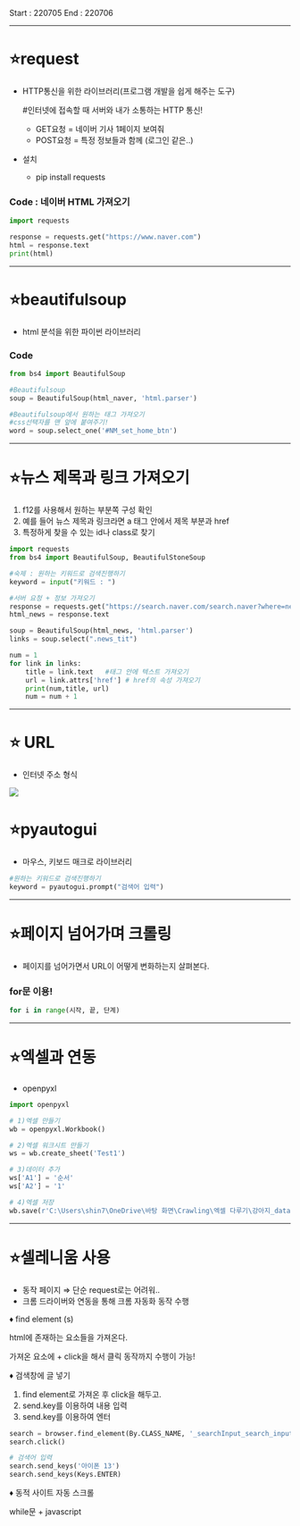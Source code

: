 Start : 220705
End : 220706

---

# ⭐request

- HTTP통신을 위한 라이브러리(프로그램 개발을 쉽게 해주는 도구)
    
    #인터넷에 접속할 때 서버와 내가 소통하는 HTTP 통신!
    
    - GET요청 = 네이버 기사 1페이지 보여줘
    - POST요청 = 특정 정보들과 함께 (로그인 같은..)
    
- 설치
    - pip install requests

### Code : 네이버 HTML 가져오기

```python
import requests

response = requests.get("https://www.naver.com")
html = response.text
print(html)
```

---

# ⭐beautifulsoup

- html 분석을 위한 파이썬 라이브러리

### Code

```python
from bs4 import BeautifulSoup

#Beautifulsoup
soup = BeautifulSoup(html_naver, 'html.parser')

#Beautifulsoup에서 원하는 태그 가져오기
#css선택자를 맨 앞에 붙여주기!
word = soup.select_one('#NM_set_home_btn')

```

---

# ⭐뉴스 제목과 링크 가져오기

1. f12를 사용해서 원하는 부분쪽 구성 확인
2. 예를 들어 뉴스 제목과 링크라면 a 태그 안에서 제목 부분과 href
3. 특정하게 찾을 수 있는 id나 class로 찾기

```python
import requests
from bs4 import BeautifulSoup, BeautifulStoneSoup

#숙제 : 원하는 키워드로 검색진행하기
keyword = input("키워드 : ")

#서버 요청 + 정보 가져오기
response = requests.get("https://search.naver.com/search.naver?where=news&sm=tab_jum&query=" + keyword)
html_news = response.text

soup = BeautifulSoup(html_news, 'html.parser')
links = soup.select(".news_tit")

num = 1
for link in links:
    title = link.text   #태그 안에 텍스트 가져오기
    url = link.attrs['href'] # href의 속성 가져오기
    print(num,title, url)
    num = num + 1
```

---

# ⭐ URL

- 인터넷 주소 형식

![](https://velog.velcdn.com/images/shin75492/post/89bd5d16-1fe4-4ea2-8912-87734568eb71/image.PNG)
#### 
# ⭐pyautogui

- 마우스, 키보드 매크로 라이브러리

```python
#원하는 키워드로 검색진행하기
keyword = pyautogui.prompt("검색어 입력")
```

---

# ⭐페이지 넘어가며 크롤링

- 페이지를 넘어가면서 URL이 어떻게 변화하는지 살펴본다.

### for문 이용!

```python
for i in range(시작, 끝, 단계)
```

---

# ⭐엑셀과 연동

- openpyxl

```python
import openpyxl

# 1)엑셀 만들기
wb = openpyxl.Workbook()

# 2)엑셀 워크시트 만들기
ws = wb.create_sheet('Test1')

# 3)데이터 추가
ws['A1'] = '순서'
ws['A2'] = '1'

# 4)엑셀 저장
wb.save(r'C:\Users\shin7\OneDrive\바탕 화면\Crawling\엑셀 다루기\강아지_data.xlsx')
```

---

# ⭐셀레니움 사용

- 동작 페이지 ⇒ 단순 request로는 어려워..
- 크롬 드라이버와 연동을 통해 크롬 자동화 동작 수행

♦ find element (s)

html에 존재하는 요소들을 가져온다.

가져온 요소에 + click을 해서 클릭 동작까지 수행이 가능!

♦ 검색창에 글 넣기

1. find element로 가져온 후 click을 해두고.
2. send.key를 이용하여 내용 입력
3. send.key를 이용하여 엔터

```python
search = browser.find_element(By.CLASS_NAME, '_searchInput_search_input_QXUFf')
search.click()

# 검색어 입력
search.send_keys('아이폰 13')
search.send_keys(Keys.ENTER)
```

♦ 동적 사이트 자동 스크롤

while문 + javascript